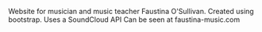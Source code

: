 Website for musician and music teacher Faustina O'Sullivan.
Created using bootstrap.
Uses a SoundCloud API
Can be seen at faustina-music.com
